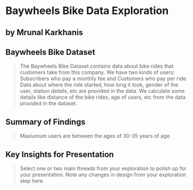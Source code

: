 # Baywheels Bike Data Exploration
## by Mrunal Karkhanis


## Baywheels Bike Dataset

> The Baywheels Bike Dataset contains data about bike rides that customers take from this company. We have two kinds of users: Subscribers who pay a monthly fee and Customers who pay per ride. Data about where the ride started, how long it took, gender of the user, station details, etc are provided in the data. We calculate some details like distance of the bike rides, age of users, etc from the data provided in the dataset.

## Summary of Findings

> Maxiumum users are between the ages of 30-35 years of age. 


## Key Insights for Presentation

> Select one or two main threads from your exploration to polish up for your presentation. Note any changes in design from your exploration step here.

